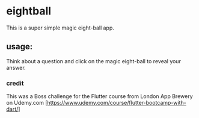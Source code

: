 # eightball

This is a super simple magic eight-ball app. 

## usage:
Think about a question and click on the magic eight-ball to reveal your answer. 

### credit
This was a Boss challenge for the Flutter course from London App Brewery on Udemy.com
[https://www.udemy.com/course/flutter-bootcamp-with-dart/]

